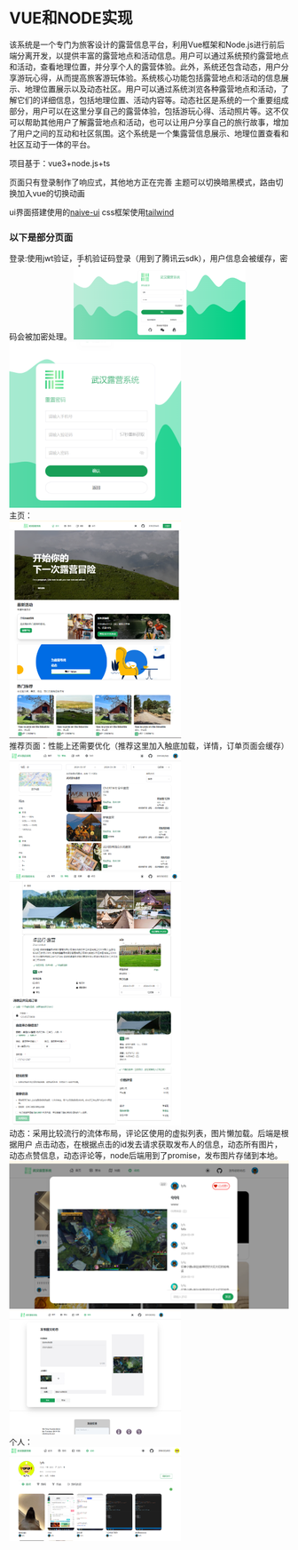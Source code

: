 # VUE和NODE实现
该系统是一个专门为旅客设计的露营信息平台，利用Vue框架和Node.js进行前后端分离开发，以提供丰富的露营地点和活动信息。用户可以通过系统预约露营地点和活动，查看地理位置，并分享个人的露营体验。此外，系统还包含动态，用户分享游玩心得，从而提高旅客游玩体验。系统核心功能包括露营地点和活动的信息展示、地理位置展示以及动态社区。用户可以通过系统浏览各种露营地点和活动，了解它们的详细信息，包括地理位置、活动内容等。动态社区是系统的一个重要组成部分，用户可以在这里分享自己的露营体验，包括游玩心得、活动照片等。这不仅可以帮助其他用户了解露营地点和活动，也可以让用户分享自己的旅行故事，增加了用户之间的互动和社区氛围。这个系统是一个集露营信息展示、地理位置查看和社区互动于一体的平台。

项目基于：vue3+node.js+ts

页面只有登录制作了响应式，其他地方正在完善
主题可以切换暗黑模式，路由切换加入vue的切换动画

ui界面搭建使用的[naive-ui](https://www.naiveui.com/zh-CN/light)
css框架使用[tailwind](https://tailwind.nodejs.cn/)

### 以下是部分页面
登录:使用jwt验证，手机验证码登录（用到了腾讯云sdk），用户信息会被缓存，密码会被加密处理。
<img src="https://github.com/mayfwl/whmc/raw/main/img/1.png" width="310px" />
<img src="https://github.com/mayfwl/whmc/raw/main/img/2.png" width="310px" /> <br />
主页：<br />
<img src="https://github.com/mayfwl/whmc/raw/main/img/3.png" width="310px" />
<img src="https://github.com/mayfwl/whmc/raw/main/img/5.png" width="310px" /><br />
推荐页面：性能上还需要优化（推荐这里加入触底加载，详情，订单页面会缓存）<br />
<img src="https://github.com/mayfwl/whmc/raw/main/img/4.png" width="310px" /><img src="https://github.com/mayfwl/whmc/raw/main/img/6.png" width="310px" /><img src="https://github.com/mayfwl/whmc/raw/main/img/7.png" width="310px" /><br />
动态：采用比较流行的流体布局，评论区使用的虚拟列表，图片懒加载。后端是根据用户
点击动态，在根据点击的id发去请求获取发布人的信息，动态所有图片，动态点赞信息，动态评论等，node后端用到了promise，发布图片存储到本地。<br />
<img src="https://github.com/mayfwl/whmc/raw/main/img/9.png" style="width=210px" /><img src="https://github.com/mayfwl/whmc/raw/main/img/11.png" width="310px" /><br />
个人：<br />
<img src="https://github.com/mayfwl/whmc/raw/main/img/10.png" width="310px" />
